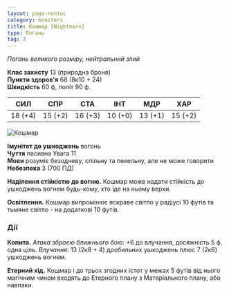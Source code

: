 ```yaml
---
layout: page-nontoc
category: monsters
title: Кошмар [Nightmare]
type: Погань
tag: 3
---
```


_Погань великого розміру, нейтральний злий_

**Клас захисту** 13 (природна броня)    
**Пункти здоров'я** 68 (8к10 + 24)    
**Швидкість** 60 ф, політ 90 ф.

| СИЛ     | СПР     | СТА     | ІНТ     | МДР     | ХАР     |
| ------- | ------- | ------- | ------- | ------- | ------- |
| 18 (+4) | 15 (+2) | 16 (+3) | 10 (+0) | 13 (+1) | 15 (+2) |

![Кошмар](https://www.dndbeyond.com/avatars/thumbnails/30833/688/1000/1000/638063870454021777.png)

**Імунітет до ушкоджень** вогонь    
**Чуття** пасивна Увага 11    
**Мови** розуміє безодневу, спільну та пекельну, але не може говорити    
**Небезпека** 3 (700 ПД)

**Наділення стійкістю до вогню.** Кошмар може надати стійкість до ушкоджень вогнем будь-кому, хто їде на ньому верхи.    

**Освітлення.** Кошмар випромінює яскраве світло у радіусі 10 футів та тьмяне світло - на додаткові 10 футів.

### Дії
**Копита.** _Атака зброєю ближнього бою:_ +6 до влучання, досяжність 5 ф, одна ціль. _Влучання:_ 13 (2к8 + 4) дробильних ушкоджень плюс 7 (2к6) ушкоджень вогнем.    

**Етерний хід.** Кошмар і до трьох згодних істот у межах 5 футів від нього магічним чином входять до Етерного плану з Матеріального плану, або навпаки.
